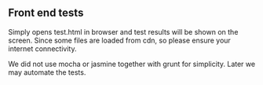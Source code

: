 ## Front end tests

Simply opens test.html in browser and test results will be shown on the screen. Since some files are loaded from cdn, so please ensure your internet connectivity.

We did not use mocha or jasmine together with grunt for simplicity. Later we may automate the tests.
